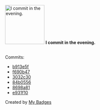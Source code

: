 <img src="https://my-badges.github.io/my-badges/evening-commits.png" alt="I commit in the evening." title="I commit in the evening." width="128">
<strong>I commit in the evening.</strong>
<br><br>

Commits:

- <a href="https://github.com/ksysoev/deriv-api-bff/commit/b913e5fad72dfe2307ac5c0e92130f3cde311ea1">b913e5f</a>
- <a href="https://github.com/ksysoev/dotfiles/commit/f690b473befb5504fdd695efefb248927b5bbec4">f690b47</a>
- <a href="https://github.com/ksysoev/deriv-api-bff/commit/3032c3017a6477e78b5fcf5c5192471db0a4d444">3032c30</a>
- <a href="https://github.com/ksysoev/make-it-public/commit/84b05562d672d168dc6a5cf6246bd8bc3ea5ef51">84b0556</a>
- <a href="https://github.com/ksysoev/help-my-pet/commit/8698a81d6fdd0d17888dfe72e196817a0bcc4831">8698a81</a>
- <a href="https://github.com/ksysoev/anycache/commit/e931f104d9d4f8c04a41aa307f39dc6ab991499e">e931f10</a>


Created by <a href="https://github.com/my-badges/my-badges">My Badges</a>